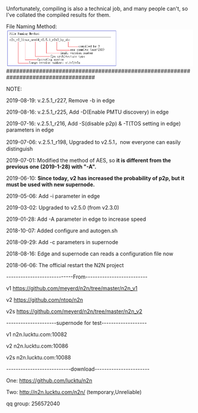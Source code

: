 Unfortunately, compiling is also a technical job, and many people can't, so I've collated the compiled results for them.

File Naming Method:
![image](https://github.com/lucktu/other/raw/master/image/speed/19102501.PNG)
###################################################################################

NOTE:

2019-08-19: v.2.5.1_r227, Remove -b in edge

2019-08-16: v.2.5.1_r225, Add -D(Enable PMTU discovery) in edge

2019-07-16: v.2.5.1_r216, Add -S(disable p2p) & -T(TOS setting in edge) parameters in edge

2019-07-06: v.2.5.1_r198, Upgraded to v2.5.1，now everyone can easily distinguish

2019-07-01: Modified the method of AES, so <strong>it is different from the previous one (2019-1-28) with "-A".</strong>

2019-06-10: <strong>Since today, v2 has increased the probability of p2p, but it must be used with new supernode.</strong>

2019-05-06: Add -i parameter in edge

2019-03-02: Upgraded to v2.5.0 (from v2.3.0)

2019-01-28: Add -A parameter in edge to increase speed

2018-10-07: Added configure and autogen.sh

2018-09-29: Add -c parameters in supernode

2018-08-16: Edge and supernode can reads a configuration file now

2018-06-06: The official restart the N2N project

----------------------------From--------------------------

v1   https://github.com/meyerd/n2n/tree/master/n2n_v1

v2   https://github.com/ntop/n2n

v2s  https://github.com/meyerd/n2n/tree/master/n2n_v2

---------------------supernode for test-------------------

v1  n2n.lucktu.com:10082

v2  n2n.lucktu.com:10086

v2s n2n.lucktu.com:10088

---------------------------download-----------------------

One: https://github.com/lucktu/n2n

Two: http://n2n.lucktu.com/n2n/     (temporary,Unreliable)

qq group: 256572040
